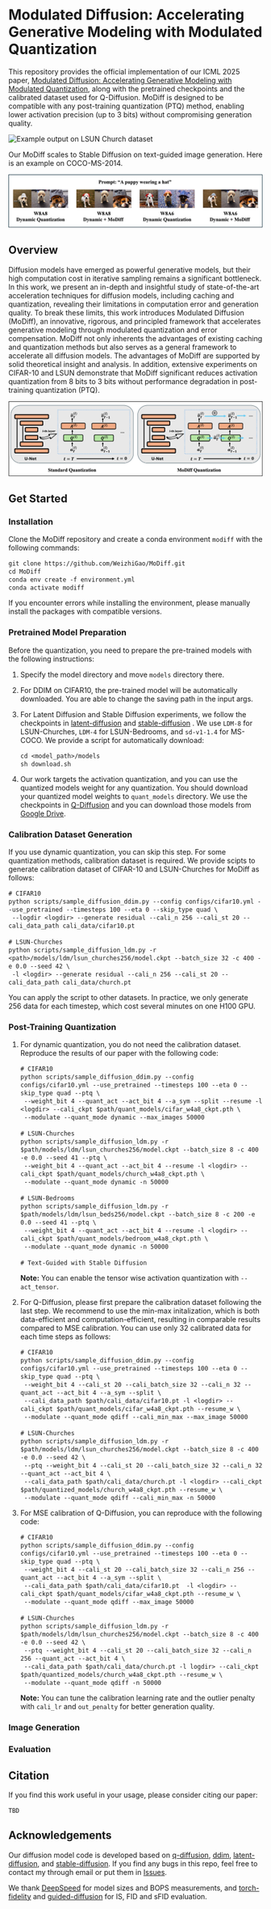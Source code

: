 # Modulated Diffusion: Accelerating Generative Modeling with Modulated Quantization

This repository provides the official implementation of our ICML 2025 paper, [Modulated Diffusion: Accelerating Generative Modeling with Modulated Quantization](https://icml.cc/virtual/2025/poster/43551), along with the pretrained checkpoints and the calibrated dataset used for Q-Diffusion. MoDiff is designed to be compatible with any post-training quantization (PTQ) method, enabling lower activation precision (up to 3 bits) without compromising generation quality.

![Example output on LSUN Church dataset](assets/example_church.png)

Our MoDiff scales to Stable Diffusion on text-guided image generation. Here is an example on COCO-MS-2014.

![Example output on MS-COCO dataset](assets/example_coco.png)

## Overview
Diffusion models have emerged as powerful generative models, but their high computation cost in iterative sampling remains a significant bottleneck. In this work, we present an in-depth and insightful study of state-of-the-art acceleration techniques for diffusion models, including caching and quantization, revealing their limitations in computation error and generation quality. To break these limits, this work introduces Modulated Diffusion (MoDiff), an innovative, rigorous, and principled framework that accelerates generative modeling through modulated quantization and error compensation. MoDiff not only inherents the advantages of existing caching and quantization methods but also serves as a general framework to accelerate all diffusion models. The advantages of MoDiff are supported by solid theoretical insight and analysis. In addition, extensive experiments on CIFAR-10 and LSUN demonstrate that MoDiff significant reduces activation quantization from 8 bits to 3 bits without performance degradation in post-training quantization (PTQ).

![Method illustration](assets/modiff.png)

## Get Started

### Installation
Clone the MoDiff repository and create a conda environment ` modiff ` with the following commands:

```
git clone https://github.com/WeizhiGao/MoDiff.git
cd MoDiff
conda env create -f environment.yml
conda activate modiff
```

If you encounter errors while installing the environment, please manually install the packages with compatible versions.

### Pretrained Model Preparation
Before the quantization, you need to prepare the pre-trained models with the following instructions:

1. Specify the model directory and move ` models ` directory there.

2. For DDIM on CIFAR10, the pre-trained model will be automatically downloaded. You are able to change the saving path in the input args.

3. For Latent Diffusion and Stable Diffusion experiments, we follow the checkpoints in [latent-diffusion](https://github.com/CompVis/latent-diffusion#model-zoo) and [stable-diffusion](https://github.com/CompVis/stable-diffusion#weights) . We use ` LDM-8 ` for LSUN-Churches, ` LDM-4 ` for LSUN-Bedrooms, and ` sd-v1-1.4 ` for MS-COCO. We provide a script for automatically download:
    ```
    cd <model_path>/models
    sh download.sh
    ```

4. Our work targets the activation quantization, and you can use the quantized models weight for any quantization. You should download your quantized model weights to ` quant_models ` directory. We use the checkpoints in [Q-Diffusion](https://github.com/Xiuyu-Li/q-diffusion) and you can download those models from [Google Drive](https://drive.google.com/drive/folders/1ImRbmAvzCsU6AOaXbIeI7-4Gu2_Scc-X).

### Calibration Dataset Generation
If you use dynamic quantization, you can skip this step. For some quantization methods, calibration dataset is required. We provide scipts to generate calibration dataset of CIFAR-10 and LSUN-Churches for MoDiff as follows:

```
# CIFAR10
python scripts/sample_diffusion_ddim.py --config configs/cifar10.yml --use_pretrained --timesteps 100 --eta 0 --skip_type quad \
 --logdir <logdir> --generate residual --cali_n 256 --cali_st 20 --cali_data_path cali_data/cifar10.pt 

# LSUN-Churches
python scripts/sample_diffusion_ldm.py -r <path>/models/ldm/lsun_churches256/model.ckpt --batch_size 32 -c 400 -e 0.0 --seed 42 \
 -l <logdir> --generate residual --cali_n 256 --cali_st 20 --cali_data_path cali_data/church.pt 
```

You can apply the script to other datasets. In practice, we only generate 256 data for each timestep, which cost several minutes on one H100 GPU.

### Post-Training Quantization
1. For dynamic quantization, you do not need the calibration dataset. Reproduce the results of our paper with the following code:
    ```
    # CIFAR10
    python scripts/sample_diffusion_ddim.py --config configs/cifar10.yml --use_pretrained --timesteps 100 --eta 0 --skip_type quad --ptq \
     --weight_bit 4 --quant_act --act_bit 4 --a_sym --split --resume -l <logdir> --cali_ckpt $path/quant_models/cifar_w4a8_ckpt.pth \
     --modulate --quant_mode dynamic --max_images 50000

    # LSUN-Churches
    python scripts/sample_diffusion_ldm.py -r $path/models/ldm/lsun_churches256/model.ckpt --batch_size 8 -c 400 -e 0.0 --seed 41 --ptq \
     --weight_bit 4 --quant_act --act_bit 4 --resume -l <logdir> --cali_ckpt $path/quant_models/church_w4a8_ckpt.pth \
     --modulate --quant_mode dynamic -n 50000

    # LSUN-Bedrooms
    python scripts/sample_diffusion_ldm.py -r $path/models/ldm/lsun_beds256/model.ckpt --batch_size 8 -c 200 -e 0.0 --seed 41 --ptq \
     --weight_bit 4 --quant_act --act_bit 4 --resume -l <logdir> --cali_ckpt $path/quant_models/bedroom_w4a8_ckpt.pth \
     --modulate --quant_mode dynamic -n 50000

    # Text-Guided with Stable Diffusion
    ```
    **Note:** You can enable the tensor wise activation quantization with ` --act_tensor `.

2. For Q-Diffusion, please first prepare the calibration dataset following the last step. We recommend to use the min-max initalization, which is both data-efficient and computation-efficient, resulting in comparable results compared to MSE calibration. You can use only 32 calibrated data for each time steps as follows:
    ```
    # CIFAR10
    python scripts/sample_diffusion_ddim.py --config configs/cifar10.yml --use_pretrained --timesteps 100 --eta 0 --skip_type quad --ptq \
     --weight_bit 4 --cali_st 20 --cali_batch_size 32 --cali_n 32 --quant_act --act_bit 4 --a_sym --split \
     --cali_data_path $path/cali_data/cifar10.pt -l <logdir> --cali_ckpt $path/quant_models/cifar_w4a8_ckpt.pth --resume_w \
     --modulate --quant_mode qdiff --cali_min_max --max_image 50000

    # LSUN-Churches
    python scripts/sample_diffusion_ldm.py -r $path/models/ldm/lsun_churches256/model.ckpt --batch_size 8 -c 400 -e 0.0 --seed 42 \
     --ptq --weight_bit 4 --cali_st 20 --cali_batch_size 32 --cali_n 32 --quant_act --act_bit 4 \
     --cali_data_path $path/cali_data/church.pt -l <logdir> --cali_ckpt $path/quantized_models/church_w4a8_ckpt.pth --resume_w \
     --modulate --quant_mode qdiff --cali_min_max -n 50000
    ```

3. For MSE calibration of Q-Diffusion, you can reproduce with the following code:
    ```
    # CIFAR10
    python scripts/sample_diffusion_ddim.py --config configs/cifar10.yml --use_pretrained --timesteps 100 --eta 0 --skip_type quad --ptq \
     --weight_bit 4 --cali_st 20 --cali_batch_size 32 --cali_n 256 --quant_act --act_bit 4 --a_sym --split \
     --cali_data_path $path/cali_data/cifar10.pt  -l <logdir> --cali_ckpt $path/quant_models/cifar_w4a8_ckpt.pth --resume_w \
     --modulate --quant_mode qdiff --max_image 50000

    # LSUN-Churches
    python scripts/sample_diffusion_ldm.py -r $path/models/ldm/lsun_churches256/model.ckpt --batch_size 8 -c 400 -e 0.0 --seed 42 \
     --ptq --weight_bit 4 --cali_st 20 --cali_batch_size 32 --cali_n 256 --quant_act --act_bit 4 \
     --cali_data_path $path/cali_data/church.pt -l logdir> --cali_ckpt $path/quantized_models/church_w4a8_ckpt.pth --resume_w \
     --modulate --quant_mode qdiff -n 50000
    ```
    **Note:** You can tune the calibration learning rate and the outlier penalty with `cali_lr` and `out_penalty` for better generation quality.

### Image Generation

### Evaluation

## Citation
If you find this work useful in your usage, please consider citing our paper:
```
TBD
```

## Acknowledgements
Our diffusion model code is developed based on [q-diffusion](https://github.com/Xiuyu-Li/q-diffusion), [ddim](https://github.com/ermongroup/ddim), [latent-diffusion](https://github.com/CompVis/latent-diffusion), and [stable-diffusion](https://github.com/CompVis/latent-diffusion). If you find any bugs in this repo, feel free to contact my through email or put them in [Issues](https://github.com/WeizhiGao/MoDiff/issues).

We thank [DeepSpeed](https://github.com/microsoft/DeepSpeed) for model sizes and BOPS measurements, and [torch-fidelity](https://github.com/toshas/torch-fidelity) and [guided-diffusion](https://github.com/openai/guided-diffusion) for IS, FID and sFID evaluation.
